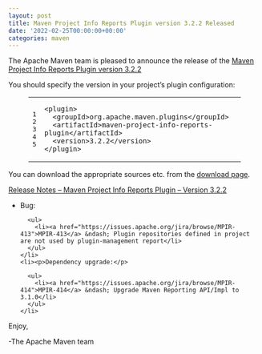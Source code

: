 ```yaml
---
layout: post
title: Maven Project Info Reports Plugin version 3.2.2 Released
date: '2022-02-25T00:00:00+00:00'
categories: maven
---
```

<div class="entry-content"><p>The Apache Maven team is pleased to announce the release of the
  <a href="https://maven.apache.org/plugins/maven-project-info-reports-plugin/">Maven Project Info Reports Plugin version 3.2.2</a></p>

  <p>You should specify the version in your project&rsquo;s plugin configuration:</p>

  <figure class='code'><figcaption><span></span></figcaption><div class="highlight"><table><tr><td class="gutter"><pre class="line-numbers"><span class='line-number'>1</span>
<span class='line-number'>2</span>
<span class='line-number'>3</span>
<span class='line-number'>4</span>
<span class='line-number'>5</span>
</pre></td><td class='code'><pre><code class='xml'><span class='line'><span class="nt">&lt;plugin&gt;</span>
</span><span class='line'>  <span class="nt">&lt;groupId&gt;</span>org.apache.maven.plugins<span class="nt">&lt;/groupId&gt;</span>
</span><span class='line'>  <span class="nt">&lt;artifactId&gt;</span>maven-project-info-reports-plugin<span class="nt">&lt;/artifactId&gt;</span>
</span><span class='line'>  <span class="nt">&lt;version&gt;</span>3.2.2<span class="nt">&lt;/version&gt;</span>
</span><span class='line'><span class="nt">&lt;/plugin&gt;</span>
</span></code></pre></td></tr></table></div></figure>


  <p>You can download the appropriate sources etc. from the
    <a href="https://maven.apache.org/plugins/maven-project-info-reports-plugin/download.cgi">download page</a>.</p>

  <!-- more -->


  <p></p>

  <p><a href="https://issues.apache.org/jira/secure/ReleaseNote.jspa?projectId=12317821&amp;version=12351375">Release Notes &ndash; Maven Project Info Reports Plugin &ndash; Version 3.2.2</a></p>

  <ul>
    <li><p>Bug:</p>

      <ul>
        <li><a href="https://issues.apache.org/jira/browse/MPIR-413">MPIR-413</a> &ndash; Plugin repositories defined in project are not used by plugin-management report</li>
      </ul>
    </li>
    <li><p>Dependency upgrade:</p>

      <ul>
        <li><a href="https://issues.apache.org/jira/browse/MPIR-414">MPIR-414</a> &ndash; Upgrade Maven Reporting API/Impl to 3.1.0</li>
      </ul>
    </li>
  </ul>


  <p>Enjoy,</p>

  <p>-The Apache Maven team</p>
</div>
